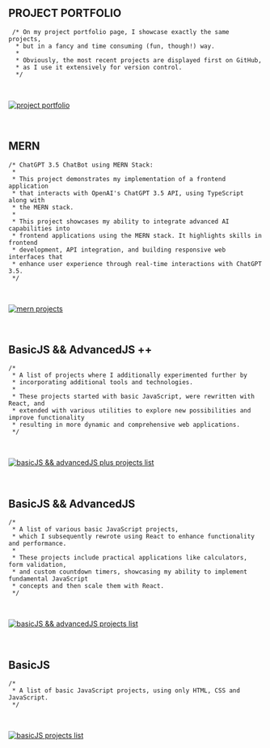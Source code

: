## PROJECT PORTFOLIO

```
 /* On my project portfolio page, I showcase exactly the same projects,
  * but in a fancy and time consuming (fun, though!) way.
  *
  * Obviously, the most recent projects are displayed first on GitHub,
  * as I use it extensively for version control.
  */
```

<br>

[![project portfolio](https://img.shields.io/badge/project_portfoliob-Link-28a745?style=for-the-badge&logo=github)](https://shcoobz.github.io/)

<br>

## MERN

```
/* ChatGPT 3.5 ChatBot using MERN Stack:
 *
 * This project demonstrates my implementation of a frontend application
 * that interacts with OpenAI's ChatGPT 3.5 API, using TypeScript along with
 * the MERN stack.
 *
 * This project showcases my ability to integrate advanced AI capabilities into
 * frontend applications using the MERN stack. It highlights skills in frontend
 * development, API integration, and building responsive web interfaces that
 * enhance user experience through real-time interactions with ChatGPT 3.5.
 */
```

<br>

[![mern projects](https://img.shields.io/badge/mern_projects-List-28a745?style=for-the-badge&logo=github)](https://github.com/Shcoobz/list_basic-and-advanced-js-projects)

<br>

## BasicJS && AdvancedJS ++

```
/*
 * A list of projects where I additionally experimented further by
 * incorporating additional tools and technologies.
 *
 * These projects started with basic JavaScript, were rewritten with React, and
 * extended with various utilities to explore new possibilities and improve functionality
 * resulting in more dynamic and comprehensive web applications.
 */
```

<br>

[![basicJS && advancedJS plus projects list](https://img.shields.io/badge/basicJS_and_advancedJS_++_projects-List-28a745?style=for-the-badge&logo=github)](https://github.com/Shcoobz/list_basicJS-and-advancedJS-projects)

<br>

## BasicJS && AdvancedJS

```
/*
 * A list of various basic JavaScript projects,
 * which I subsequently rewrote using React to enhance functionality and performance.
 *
 * These projects include practical applications like calculators, form validation,
 * and custom countdown timers, showcasing my ability to implement fundamental JavaScript
 * concepts and then scale them with React.
 */
```

<br>

[![basicJS && advancedJS projects list](https://img.shields.io/badge/basicJS_and_advancedJS_projects-List-28a745?style=for-the-badge&logo=github)](https://github.com/Shcoobz/list_basicJS-and-advancedJS-projects)

<br>

## BasicJS

```
/*
 * A list of basic JavaScript projects, using only HTML, CSS and JavaScript.
 */
```

<br>

[![basicJS projects list](https://img.shields.io/badge/basicJS_projects-List-28a745?style=for-the-badge&logo=github)](https://github.com/Shcoobz/list_basicJS-projects)
